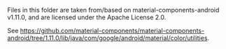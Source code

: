 Files in this folder are taken from/based on material-components-android v1.11.0, and are licensed
under the Apache License 2.0.

See https://github.com/material-components/material-components-android/tree/1.11.0/lib/java/com/google/android/material/color/utilities.
